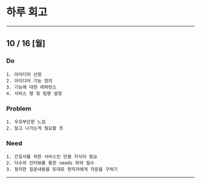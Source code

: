 # 하루 회고

--------------------------------
## 10 / 16 [월]

### Do
    1. 아이디어 선정
    2. 아이디어 기능 정의
    3. 기능에 대한 레퍼런스
    4. 서비스 명 및 팀명 설정

### Problem
    1. 우유부단한 느낌
    2. 밀고 나가는게 필요할 듯

### Need
    1. 간호사를 위한 서비스인 만큼 지식이 필요
    2. 다수의 인터뷰를 통한 needs 파악 필수
    3. 정리한 질문내용을 토대로 현직자에게 자문을 구하기

--------------------------------
